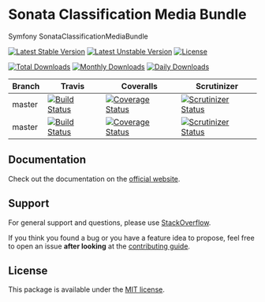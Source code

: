 <!--
DO NOT EDIT THIS FILE!

It's auto-generated by sonata-project/dev-kit package.
-->

# Sonata Classification Media Bundle

Symfony SonataClassificationMediaBundle

[![Latest Stable Version](https://poser.pugx.org/sonata-project/classification-media-bundle/v/stable)](https://packagist.org/packages/sonata-project/classification-media-bundle)
[![Latest Unstable Version](https://poser.pugx.org/sonata-project/classification-media-bundle/v/unstable)](https://packagist.org/packages/sonata-project/classification-media-bundle)
[![License](https://poser.pugx.org/sonata-project/classification-media-bundle/license)](https://packagist.org/packages/sonata-project/classification-media-bundle)

[![Total Downloads](https://poser.pugx.org/sonata-project/classification-media-bundle/downloads)](https://packagist.org/packages/sonata-project/classification-media-bundle)
[![Monthly Downloads](https://poser.pugx.org/sonata-project/classification-media-bundle/d/monthly)](https://packagist.org/packages/sonata-project/classification-media-bundle)
[![Daily Downloads](https://poser.pugx.org/sonata-project/classification-media-bundle/d/daily)](https://packagist.org/packages/sonata-project/classification-media-bundle)

Branch | Travis | Coveralls | Scrutinizer |
------ | ------ | --------- | ----------- |
master   | [![Build Status][travis_stable_badge]][travis_stable_link]     | [![Coverage Status][coveralls_stable_badge]][coveralls_stable_link]     | [![Scrutinizer Status][scrutinizer_stable_badge]][scrutinizer_stable_link] |
master | [![Build Status][travis_unstable_badge]][travis_unstable_link] | [![Coverage Status][coveralls_unstable_badge]][coveralls_unstable_link] | [![Scrutinizer Status][scrutinizer_unstable_badge]][scrutinizer_unstable_link] |

## Documentation

Check out the documentation on the [official website](https://sonata-project.org/bundles/classification-media).

## Support

For general support and questions, please use [StackOverflow](http://stackoverflow.com/questions/tagged/sonata).

If you think you found a bug or you have a feature idea to propose, feel free to open an issue
**after looking** at the [contributing guide](CONTRIBUTING.md).

## License

This package is available under the [MIT license](LICENSE).

[travis_stable_badge]: https://travis-ci.org/sonata-project/SonataClassificationMediaBundle.svg?branch=master
[travis_stable_link]: https://travis-ci.org/sonata-project/SonataClassificationMediaBundle
[travis_unstable_badge]: https://travis-ci.org/sonata-project/SonataClassificationMediaBundle.svg?branch=master
[travis_unstable_link]: https://travis-ci.org/sonata-project/SonataClassificationMediaBundle

[coveralls_stable_badge]: https://coveralls.io/repos/github/sonata-project/SonataClassificationMediaBundle/badge.svg?branch=master
[coveralls_stable_link]: https://coveralls.io/github/sonata-project/SonataClassificationMediaBundle?branch=master
[coveralls_unstable_badge]: https://coveralls.io/repos/github/sonata-project/SonataClassificationMediaBundle/badge.svg?branch=master
[coveralls_unstable_link]: https://coveralls.io/github/sonata-project/SonataClassificationMediaBundle?branch=master

[scrutinizer_stable_badge]: https://scrutinizer-ci.com/g/sonata-project/SonataClassificationMediaBundle/badges/quality-score.png?b=master
[scrutinizer_stable_link]: https://scrutinizer-ci.com/g/sonata-project/SonataClassificationMediaBundle/?branch=master
[scrutinizer_unstable_badge]: https://scrutinizer-ci.com/g/sonata-project/SonataClassificationMediaBundle/badges/quality-score.png?b=master
[scrutinizer_unstable_link]: https://scrutinizer-ci.com/g/sonata-project/SonataClassificationMediaBundle/?branch=master
